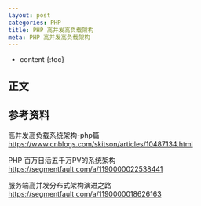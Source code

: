 ```yaml
---
layout: post
categories: PHP
title: PHP 高并发高负载架构
meta: PHP 高并发高负载架构
---
```

* content
{:toc}

## 正文



## 参考资料

高并发高负载系统架构-php篇 <https://www.cnblogs.com/skitson/articles/10487134.html>

PHP 百万日活五千万PV的系统架构 <https://segmentfault.com/a/1190000022538441>

服务端高并发分布式架构演进之路 <https://segmentfault.com/a/1190000018626163>
